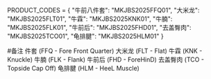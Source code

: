 PRODUCT_CODES = {
    "牛前八件套": "MKJBS2025FFQ01",
    "大米龙": "MKJBS2025FLT01", 
    "牛霖": "MKJBS2025KNK01",
    "牛腩": "MKJBS2025FLK01",
    "牛前后": "MKJBS2025FHD01",
    "去盖臀肉": "MKJBS2025TCO01",
    "龟排腱": "MKJBS2025HLM01"
}

#备注 
件套 (FFQ - Fore Front Quarter)
大米龙 (FLT - Flat)
牛霖 (KNK - Knuckle)
牛腩 (FLK - Flank)
牛前后 (FHD - ForeHinD)
去盖臀肉 (TCO - Topside Cap Off)
龟排腱 (HLM - HeeL Muscle)